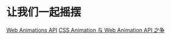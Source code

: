 # 让我们一起摇摆

[Web Animations API](https://developer.mozilla.org/zh-CN/docs/Web/API/Web_Animations_API)
[CSS Animation 与 Web Animation API 之争](https://zhuanlan.zhihu.com/p/27867539?group_id=868931164461760512)
